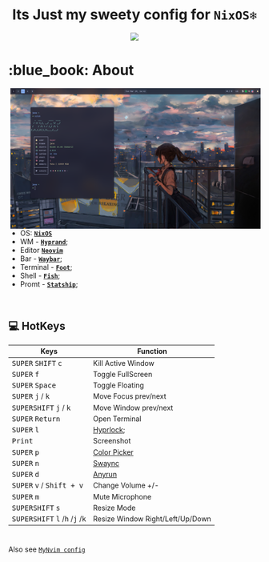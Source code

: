 <h1 align="center"> Its Just my sweety config for  <code>NixOS❄️</code> </h1>

<p align="center">
  <img src="https://img.shields.io/github/repo-size/SHTRAMPANTUNC/MyNixOS?style=for-the-badge">
  </br>
</p>

###

<h1 align="left"> :blue_book: About</h1> 

<img src="assets/preview.png" alt="rice" align="right" width="500px">

</br>

 - OS: [**`NixOS`**](https://nixos.org/)
 - WM - [**`Hyprand`**](https://hyprland.org/);
 - Editor [**`Neovim`**](https://neovim.io/)
 - Bar - [**`Waybar`**](https://github.com/Alexays/Waybar);
 - Terminal - [**`Foot`**](https://codeberg.org/dnkl/foot);
 - Shell - [**`Fish`**](https://fishshell.com/);
 - Promt - [**`Statship`**](https://starship.rs/);

</br>

## 💻 HotKeys
| Keys        | Function          |
| ------------- |-------------|
| <kbd>SUPER</kbd> <kbd>SHIFT</kbd> <kbd>c</kbd>  | Kill Active Window |
| <kbd>SUPER</kbd> <kbd>f</kbd> | Toggle FullScreen |
| <kbd>SUPER</kbd> <kbd>Space</kbd> | Toggle Floating |
| <kbd>SUPER</kbd> <kbd>j</kbd> / <kbd>k</kbd> | Move Focus prev/next |
| <kbd>SUPERSHIFT</kbd> <kbd>j</kbd> / <kbd>k</kbd> | Move Window prev/next |
| <kbd>SUPER</kbd> <kbd>Return</kbd> | Open Terminal |
| <kbd>SUPER</kbd> <kbd>l</kbd> | [Hyprlock](https://github.com/hyprwm/hyprlock/); |
| <kbd>Print</kbd> | Screenshot |
| <kbd>SUPER</kbd> <kbd>p</kbd>| [Color Picker](https://github.com/hyprwm/hyprpicker) |
| <kbd>SUPER</kbd> <kbd>n</kbd> | [Swaync](https://github.com/ErikReider/SwayNotificationCenter) |
| <kbd>SUPER</kbd> <kbd>d</kbd> | [Anyrun](https://github.com/Kirottu/anyrun) |
| <kbd>SUPER</kbd> <kbd>v</kbd> / <kbd>Shift + v</kbd> | Change Volume +/- |
| <kbd>SUPER</kbd> <kbd>m</kbd> | Mute Microphone |
| <kbd>SUPERSHIFT</kbd> <kbd>s</kbd> | Resize Mode |
| <kbd>SUPERSHIFT</kbd> <kbd>l</kbd> /<kbd>h</kbd> /<kbd>j</kbd> /<kbd>k</kbd> | Resize Window Right/Left/Up/Down |

#

Also see [`MyNvim config`](https://github.com/SHTRAMPANTUNC/MyNvim)
